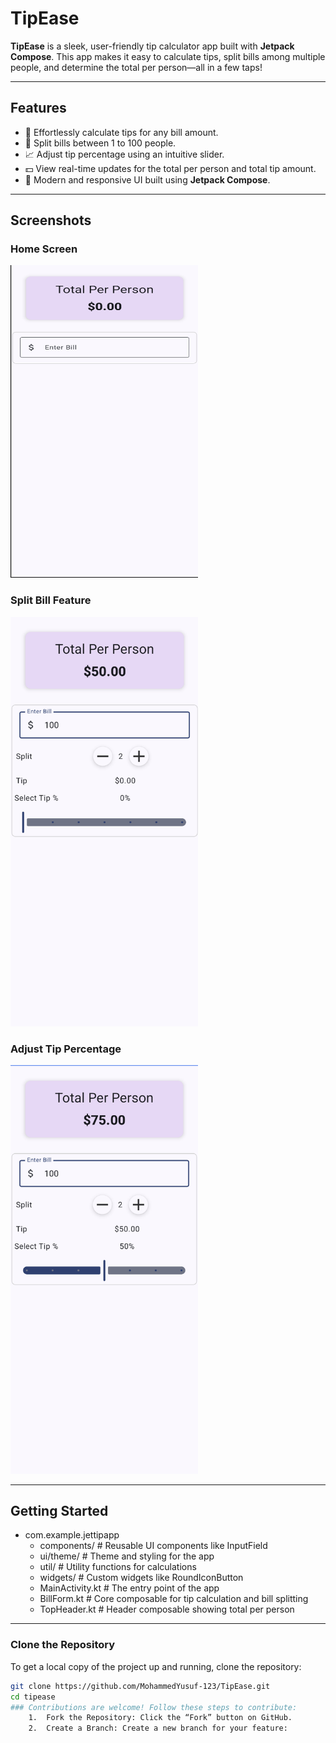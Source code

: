 # TipEase

**TipEase** is a sleek, user-friendly tip calculator app built with **Jetpack Compose**. This app makes it easy to calculate tips, split bills among multiple people, and determine the total per person—all in a few taps!

---

## Features

- 🎯 Effortlessly calculate tips for any bill amount.
- 🧾 Split bills between 1 to 100 people.
- 📈 Adjust tip percentage using an intuitive slider.
- 💵 View real-time updates for the total per person and total tip amount.
- 🎨 Modern and responsive UI built using **Jetpack Compose**.

---

## Screenshots

### Home Screen
<img src="screenshots/home_screen.png" alt="Home Screen" width="300" height="500"/>

### Split Bill Feature
<img src="screenshots/split_bill.png" alt="Split Bill" width="300"/>

### Adjust Tip Percentage
<img src="screenshots/adjust_tip.png" alt="Adjust Tip Percentage" width="300"/>

---

## Getting Started
- com.example.jettipapp
    - components/       # Reusable UI components like InputField
    - ui/theme/         # Theme and styling for the app
    - util/             # Utility functions for calculations
    - widgets/          # Custom widgets like RoundIconButton
    - MainActivity.kt   # The entry point of the app
    - BillForm.kt       # Core composable for tip calculation and bill splitting
    - TopHeader.kt      # Header composable showing total per person

---

### Clone the Repository
To get a local copy of the project up and running, clone the repository:
```bash
git clone https://github.com/MohammedYusuf-123/TipEase.git
cd tipease
### Contributions are welcome! Follow these steps to contribute:
	1.	Fork the Repository: Click the “Fork” button on GitHub.
	2.	Create a Branch: Create a new branch for your feature:
